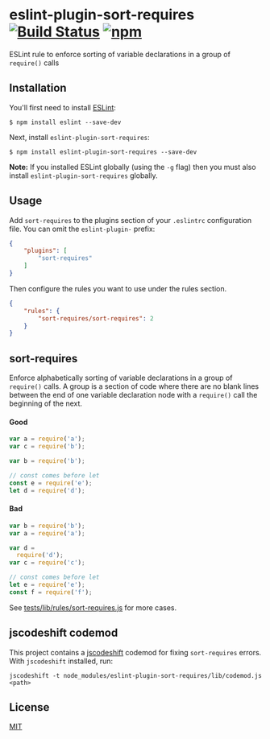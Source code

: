 # eslint-plugin-sort-requires [![Build Status](https://travis-ci.org/kentor/eslint-plugin-sort-requires.svg?branch=master)](https://travis-ci.org/kentor/eslint-plugin-sort-requires) [![npm](https://img.shields.io/npm/v/eslint-plugin-sort-requires.svg)](https://www.npmjs.com/package/eslint-plugin-sort-requires)

ESLint rule to enforce sorting of variable declarations in a group of `require()` calls

## Installation

You'll first need to install [ESLint](http://eslint.org):

```
$ npm install eslint --save-dev
```

Next, install `eslint-plugin-sort-requires`:

```
$ npm install eslint-plugin-sort-requires --save-dev
```

**Note:** If you installed ESLint globally (using the `-g` flag) then you must
also install `eslint-plugin-sort-requires` globally.

## Usage

Add `sort-requires` to the plugins section of your `.eslintrc` configuration
file. You can omit the `eslint-plugin-` prefix:

```json
{
    "plugins": [
        "sort-requires"
    ]
}
```


Then configure the rules you want to use under the rules section.

```json
{
    "rules": {
        "sort-requires/sort-requires": 2
    }
}
```

## sort-requires

Enforce alphabetically sorting of variable declarations in a group of
`require()` calls. A group is a section of code where there are no blank lines
between the end of one variable declaration node with a `require()` call the
beginning of the next.

#### Good
```js
var a = require('a');
var c = require('b');

var b = require('b');

// const comes before let
const e = require('e');
let d = require('d');
```

#### Bad
```js
var b = require('b');
var a = require('a');

var d =
  require('d');
var c = require('c');

// const comes before let
let e = require('e');
const f = require('f');
```

See [tests/lib/rules/sort-requires.js](tests/lib/rules/sort-requires.js) for
more cases.

## jscodeshift codemod

This project contains a [jscodeshift](https://github.com/facebook/jscodeshift)
codemod for fixing `sort-requires` errors. With `jscodeshift` installed, run:

```
jscodeshift -t node_modules/eslint-plugin-sort-requires/lib/codemod.js <path>
```

## License

[MIT](LICENSE.txt)

